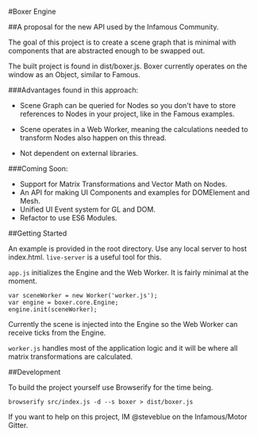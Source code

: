 #Boxer Engine

##A proposal for the new API used by the Infamous Community. 

The goal of this project is to create a scene graph that is minimal with components that are abstracted enough to be swapped out.

The built project is found in dist/boxer.js. Boxer currently operates on the window as an Object, similar to Famous.

###Advantages found in this approach:

* Scene Graph can be queried for Nodes so you don't have to store references to Nodes in your project, like in the Famous examples.

* Scene operates in a Web Worker, meaning the calculations needed to transform Nodes also happen on this thread.

* Not dependent on external libraries.


###Coming Soon:

* Support for Matrix Transformations and Vector Math on Nodes.
* An API for making UI Components and examples for DOMElement and Mesh.
* Unified UI Event system for GL and DOM.
* Refactor to use ES6 Modules.

##Getting Started

An example is provided in the root directory. Use any local server to host index.html. `live-server` is a useful tool for this.

`app.js` initializes the Engine and the Web Worker. It is fairly minimal at the moment.

```
var sceneWorker = new Worker('worker.js');
var engine = boxer.core.Engine;
engine.init(sceneWorker);

```

Currently the scene is injected into the Engine so the Web Worker can receive ticks from the Engine.

`worker.js` handles most of the application logic and it will be where all matrix transformations are calculated.


##Development

To build the project yourself use Browserify for the time being.

`browserify src/index.js -d --s boxer > dist/boxer.js`

If you want to help on this project, IM @steveblue on the Infamous/Motor Gitter.
